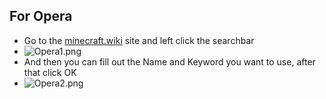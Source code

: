 ## For Opera
* Go to the [minecraft.wiki](minecraft.wiki) site and left click the searchbar
* ![Opera1.png](https://github.com/miomip/creating-shortcut-for-minecraft-wiki/blob/main/Opera1.png)
* And then you can fill out the Name and Keyword you want to use, after that click OK
* ![Opera2.png](https://github.com/miomip/creating-shortcut-for-minecraft-wiki/blob/main/Opera2.png)

